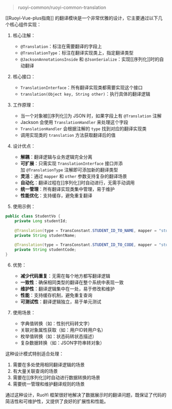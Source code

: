 > ruoyi-common/ruoyi-common-translation

[[Ruoyi-Vue-plus指南]] 的翻译模块是一个非常优雅的设计，它主要通过以下几个核心组件实现：

1. 核心注解：
    
    - `@Translation`：标注在需要翻译的字段上
    - `@TranslationType`：标注在翻译实现类上，指定翻译类型
    - `@JacksonAnnotationsInside` 和 `@JsonSerialize`：实现[[序列化]]时的自动翻译
2. 核心接口：
    - `TranslationInterface`：所有翻译实现类都需要实现这个接口
    - `translation(Object key, String other)`：执行具体的翻译逻辑
3. 工作原理：
    - 当一个对象被[[序列化]]为 JSON 时，如果字段上有 `@Translation` 注解
    - Jackson 会使用 `TranslationHandler` 来处理这个字段
    - `TranslationHandler` 会根据注解的 `type` 找到对应的翻译实现类
    - 调用实现类的 `translation` 方法获取翻译后的值
4. 设计优点：
    - **解耦**：翻译逻辑与业务逻辑完全分离
    - **可扩展**：只需实现 `TranslationInterface` 接口并添加 `@TranslationType` 注解即可添加新的翻译类型
    - **灵活**：通过 `mapper` 和 `other` 参数支持复杂的翻译场景
    - **自动化**：翻译过程在[[序列化]]时自动进行，无需手动调用
    - **统一管理**：所有翻译实现类集中管理，易于维护
    - **性能优化**：支持缓存，避免重复翻译
5. 使用示例：

```java
public class StudentVo {
    private Long studentId;
    
    @Translation(type = TransConstant.STUDENT_ID_TO_NAME, mapper = "studentId")
    private String studentName;
    
    @Translation(type = TransConstant.STUDENT_ID_TO_CODE, mapper = "studentId")
    private String studentCode;
}
```

6. 优势：
    
    - **减少代码重复**：无需在每个地方都写翻译逻辑
    - **一致性**：确保相同类型的翻译在整个系统中表现一致
    - **维护性**：翻译逻辑集中在一处，易于修改和维护
    - **性能**：支持缓存机制，避免重复查询
    - **可测试性**：翻译逻辑独立，易于单元测试
7. 使用场景：
    
    - 字典值转换（如：性别代码转文字）
    - 关联对象属性获取（如：用户ID转用户名）
    - 枚举值转换（如：状态码转状态描述）
    - 复杂数据转换（如：JSON字符串转对象）

这种设计模式特别适合处理：

1. 需要在多处使用相同翻译逻辑的场景
2. 有大量关联查询的场景
3. 需要在[[序列化]]时自动进行数据转换的场景
4. 需要统一管理和维护翻译规则的场景

通过这种设计，RuoYi 框架很好地解决了数据展示时的翻译问题，既保证了代码的简洁性和可维护性，又提供了良好的扩展性和性能。